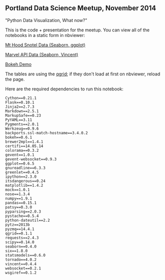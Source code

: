Portland Data Science Meetup, November 2014 
-------------------------------------------

"Python Data Visualization, What now?"

This is the code + presentation for the meetup. You can view all of the notebooks in a static form in nbviewer: 

[Mt Hood Snotel Data (Seaborn, ggplot)](http://nbviewer.ipython.org/github/wrobstory/pdxdatasci2014/blob/master/PDX_DataSci_Snotel.ipynb)

[Marvel API Data (Seaborn, Vincent)](http://nbviewer.ipython.org/github/wrobstory/pdxdatasci2014/blob/master/PDX_DataSci_Marvel.ipynb)

[Bokeh Demo](http://nbviewer.ipython.org/github/wrobstory/pdxdatasci2014/blob/master/PDX_DataSci_Bokeh.ipynb)

The tables are using the [qgrid](https://github.com/quantopian/qgrid); if they don't load at first on nbviewer, reload the page.

Here are the required dependencies to run this notebook: 
```
Cython==0.21.1
Flask==0.10.1
Jinja2==2.7.3
Markdown==2.5.1
MarkupSafe==0.23
PyYAML==3.11
Pygments==2.0.1
Werkzeug==0.9.6
backports.ssl-match-hostname==3.4.0.2
bokeh==0.6.1
brewer2mpl==1.4.1
certifi==14.05.14
colorama==0.3.2
gevent==1.0.1
gevent-websocket==0.9.3
ggplot==0.6.5
gnureadline==6.3.3
greenlet==0.4.5
ipython==2.3.0
itsdangerous==0.24
matplotlib==1.4.2
mock==1.0.1
nose==1.3.4
numpy==1.9.1
pandas==0.15.1
patsy==0.3.0
pyparsing==2.0.3
pystache==0.5.4
python-dateutil==2.2
pytz==2013b
pyzmq==14.4.1
qgrid==0.1.1
requests==2.4.3
scipy==0.14.0
seaborn==0.4.0
six==1.8.0
statsmodels==0.6.0
tornado==4.0.2
vincent==0.4.4
websocket==0.2.1
wsgiref==0.1.2
```

